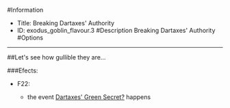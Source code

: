#Information
 - Title: Breaking Dartaxes' Authority
 - ID: exodus_goblin_flavour.3
#Description
Breaking Dartaxes' Authority
#Options

___
##Let's see how gullible they are...

###Efects:<ul><li>F22:</li><ul><li>the event [Dartaxes' Green Secret?](../events/dartaxes_green_secret.md) happens</li></ul></ul>
